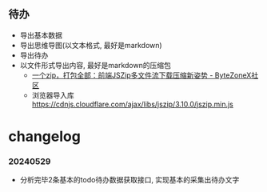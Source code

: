 


## 待办
* 导出基本数据
* 导出思维导图(以文本格式, 最好是markdown)
* 导出待办
* 以文件形式导出内容, 最好是markdown的压缩包
	* [一个zip，打包全部：前端JSZip多文件流下载压缩新姿势 \- ByteZoneX社区](https://www.bytezonex.com/archives/KhEQldsV.html)
	* 浏览器导入库 https://cdnjs.cloudflare.com/ajax/libs/jszip/3.10.0/jszip.min.js



# changelog


### 20240529
* 分析完毕2条基本的todo待办数据获取接口, 实现基本的采集出待办文字